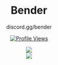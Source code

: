 <h1 align="center">Bender</h1>
<p align="center">discord.gg/bender</p>
<a href="https://github.com/bender09">
  <p align="center">
    <img src="https://komarev.com/ghpvc/?username=bender6pm" alt="Profile Views">
  </p>
</a>

<p align="center">
  <img src="https://github-readme-stats.vercel.app/api/?username=bender6pm&title_color=4F8CC9&text_color=9f9f9f&show_icons=true&bg_color=00000000&hide_border=true&icon_color=4F8CC9&hide_title=true&count_private=true" />
  <br>
    <img src="https://discord.c99.nl/widget/theme-4/454680245937635339.png" />
</p>

